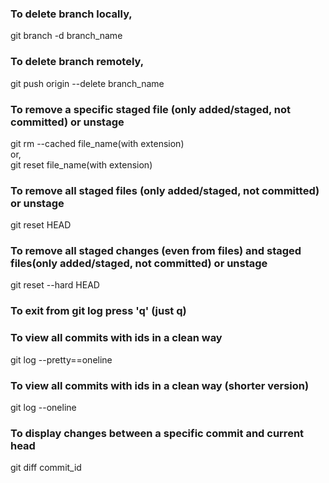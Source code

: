 ### To delete branch locally,
git branch -d branch_name

### To delete branch remotely,
git push origin --delete branch_name

### To remove a specific staged file (only added/staged, not committed) or unstage
git rm --cached file_name(with extension) <br>
or, <br>
git reset file_name(with extension)


### To remove all staged files (only added/staged, not committed) or unstage
git reset HEAD


### To remove all staged changes (even from files) and staged files(only added/staged, not committed) or unstage
git reset --hard HEAD


### To exit from git log press 'q' (just q)

### To view all commits with ids in a clean way 
git log --pretty==oneline


### To view all commits with ids in a clean way (shorter version)
git log --oneline


### To display changes between a specific commit and current head
git diff commit_id
 